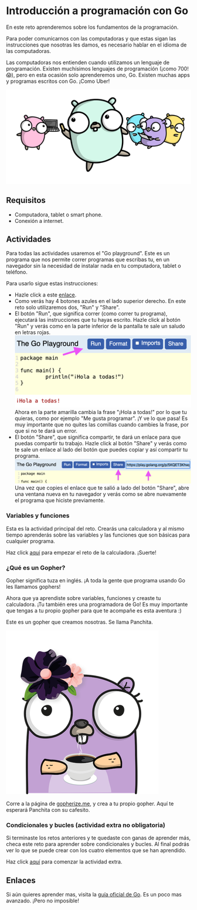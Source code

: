 # Introducción a programación con Go

En este reto aprenderemos sobre los fundamentos de la programación.

Para poder comunicarnos con las computadoras y que estas sigan las instrucciones que nosotras les damos, es necesario hablar en el idioma de las computadoras.

Las computadoras nos entienden cuando utilizamos un lenguaje de programación. Existen muchísimos lenguajes de programación (¡como 700! :scream:), pero en esta ocasión solo aprenderemos uno, Go. Existen muchas apps y programas escritos con Go. ¡Como Uber!

![Imagen de gophers aprendiendo](assets/gophers-aprendiendo.png)

## Requisitos

- Computadora, tablet o smart phone.
- Conexión a internet.

## Actividades

Para todas las actividades usaremos el "Go playground". Este es un programa que nos permite correr programas que escribas tu, en un navegador sin la necesidad de instalar nada en tu computadora, tablet o teléfono.

Para usarlo sigue estas instrucciones:

- Hazle click a este [enlace](https://play.golang.org/p/5KQET3Khwpi).
- Como verás hay 4 botones azules en el lado superior derecho. En este reto solo utilizaremos dos, "Run" y "Share".
- El botón "Run", que significa correr (como correr tu programa), ejecutará las instrucciones que tu hayas escrito. Hazle click al botón "Run" y verás como en la parte inferior de la pantalla te sale un saludo en letras rojas.
![Imagen de Go Playground señalando botón "Run"](assets/go-playground-run.png)
Ahora en la parte amarilla cambia la frase "¡Hola a todas!" por lo que tu quieras, como por ejemplo "Me gusta programar". ¡Y ve lo que pasa! Es muy importante que no quites las comillas cuando cambies la frase, por que si no te dará un error.
- El botón "Share", que significa compartir, te dará un enlace para que puedas compartir tu trabajo. Hazle click al botón "Share" y verás como te sale un enlace al lado del botón que puedes copiar y así compartir tu programa.
![Imagen de Go Playground señalando botón "Share"](assets/go-playground-share.png)
Una vez que copies el enlace que te salió a lado del botón "Share", abre una ventana nueva en tu navegador y verás como se abre nuevamente el programa que hiciste previamente.

### Variables y funciones

Esta es la actividad principal del reto. Crearás una calculadora y al mismo tiempo aprenderás sobre las variables y las funciones que son básicas para cualquier programa.

Haz click [aquí](calculadora/README.md) para empezar el reto de la calculadora. ¡Suerte!

### ¿Qué es un Gopher?

Gopher significa tuza en inglés. ¡A toda la gente que programa usando Go les llamamos gophers!

Ahora que ya aprendiste sobre variables, funciones y creaste tu calculadora. ¡Tu también eres una programadora de Go!
Es muy importante que tengas a tu propio gopher para que te acompañe es esta aventura :)

Este es un gopher que creamos nosotras. Se llama Panchita.

![Imagen de Panchita](assets/panchita.png)

Corre a la página de [gopherize.me](https://gopherize.me/), y crea a tu propio gopher. Aquí te esperará Panchita con su cafesito.

### Condicionales y bucles (actividad extra no obligatoria)

Si terminaste los retos anteriores y te quedaste con ganas de aprender más, checa este reto para aprender sobre condicionales y bucles. Al final podrás ver lo que se puede crear con los cuatro elementos que se han aprendido.

Haz click [aquí](arbol/README.md) para comenzar la actividad extra.

## Enlaces

Si aún quieres aprender mas, visita la [guía oficial de Go](https://gotour-es.appspot.com/#1). Es un poco mas avanzado. ¡Pero no imposible!
